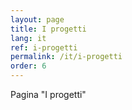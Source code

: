 ```yaml
---
layout: page
title: I progetti
lang: it
ref: i-progetti
permalink: /it/i-progetti
order: 6
---
```


Pagina "I progetti"
